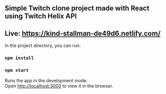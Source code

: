 ## Simple Twitch clone project made with React using Twitch Helix API

## Live: https://kind-stallman-de49d6.netlify.com/

In the project directory, you can run:

### `npm install`

### `npm start`

Runs the app in the development mode.<br />
Open [http://localhost:3000](http://localhost:3000) to view it in the browser.
